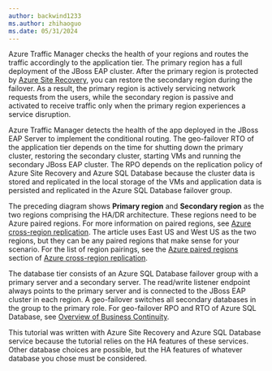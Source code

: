 ```yaml
---
author: backwind1233
ms.author: zhihaoguo
ms.date: 05/31/2024
---
```


Azure Traffic Manager checks the health of your regions and routes the traffic accordingly to the application tier. The primary region has a full deployment of the JBoss EAP cluster. After the primary region is protected by [Azure Site Recovery](https://azure.microsoft.com/products/site-recovery), you can restore the secondary region during the failover. As a result, the primary region is actively servicing network requests from the users, while the secondary region is passive and activated to receive traffic only when the primary region experiences a service disruption.

Azure Traffic Manager detects the health of the app deployed in the JBoss EAP Server to implement the conditional routing. The geo-failover RTO of the application tier depends on the time for shutting down the primary cluster, restoring the secondary cluster, starting VMs and running the secondary JBoss EAP cluster. The RPO depends on the replication policy of Azure Site Recovery and Azure SQL Database because the cluster data is stored and replicated in the local storage of the VMs and application data is persisted and replicated in the Azure SQL Database failover group.

The preceding diagram shows **Primary region** and **Secondary region** as the two regions comprising the HA/DR architecture. These regions need to be Azure paired regions. For more information on paired regions, see [Azure cross-region replication](/azure/reliability/cross-region-replication-azure). The article uses East US and West US as the two regions, but they can be any paired regions that make sense for your scenario. For the list of region pairings, see the [Azure paired regions](/azure/reliability/cross-region-replication-azure#azure-paired-regions) section of [Azure cross-region replication](/azure/reliability/cross-region-replication-azure).

The database tier consists of an Azure SQL Database failover group with a primary server and a secondary server. The read/write listener endpoint always points to the primary server and is connected to the JBoss EAP cluster in each region. A geo-failover switches all secondary databases in the group to the primary role. For geo-failover RPO and RTO of Azure SQL Database, see [Overview of Business Continuity](/azure/azure-sql/database/business-continuity-high-availability-disaster-recover-hadr-overview?view=azuresql-db&preserve-view=true).

This tutorial was written with Azure Site Recovery and Azure SQL Database service because the tutorial relies on the HA features of these services. Other database choices are possible, but the HA features of whatever database you chose must be considered.